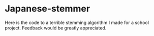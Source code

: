 # Japanese-stemmer
Here is the code to a terrible stemming algorithm I made for a school project. Feedback would be greatly appreciated.
